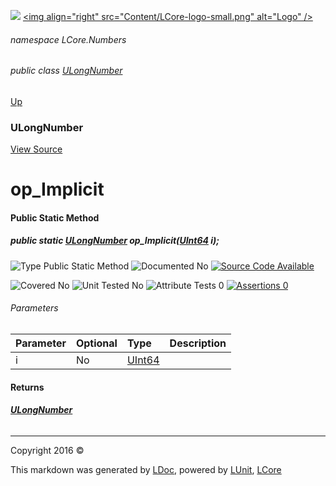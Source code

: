 ![](Content/LCore-banner-small.png "")
[&lt;img align=&quot;right&quot; src=&quot;Content/LCore-logo-small.png&quot; alt=&quot;Logo&quot; /&gt;](../README.md)

###### namespace LCore.Numbers

###### public class [ULongNumber](docs/ULongNumber.md)
[Up](docs/ULongNumber.md)

### ULongNumber
[View Source](Numbers/ULongNumber.cs)

# op_Implicit

#### Public Static Method

##### public static <strong><a href="docs/ULongNumber.md" alt="">ULongNumber</a></strong> op_Implicit(<a href="https://msdn.microsoft.com/en-us/library/system.uint64.aspx" alt="">UInt64</a> i);

![Type Public Static Method](http://b.repl.ca/v1/Type-Public%20Static%20Method-blue.png "")     ![Documented No](http://b.repl.ca/v1/Documented-No-red.png "") [![Source Code Available](http://b.repl.ca/v1/Source%20Code-Available-brightgreen.png "")](Numbers/ULongNumber.cs#L)

![Covered No](http://b.repl.ca/v1/Covered-No-red.png "") ![Unit Tested No](http://b.repl.ca/v1/Unit%20Tested-No-lightgrey.png "") ![Attribute Tests 0](http://b.repl.ca/v1/Attribute%20Tests-0-lightgrey.png "") [![Assertions 0](http://b.repl.ca/v1/Assertions-0-lightgrey.png "")](Numbers/ULongNumber.cs)

###### Parameters

Parameter | Optional | Type | Description
:---  | :---  | :---  | :--- 
i | No | [UInt64](https://msdn.microsoft.com/en-us/library/system.uint64.aspx) | 


#### Returns

###### **[ULongNumber](docs/ULongNumber.md)**



---

Copyright 2016 &copy; [](../README.md) [](../TableOfContents.md)

This markdown was generated by [LDoc](https://github.com/CodeSingularity/LDoc), powered by [LUnit](https://github.com/CodeSingularity/LUnit), [LCore](https://github.com/CodeSingularity/LCore)

